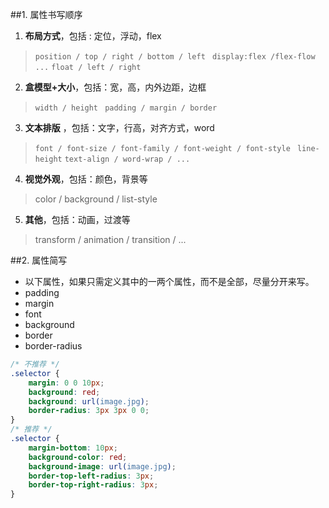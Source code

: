##1. 属性书写顺序
1. **布局方式**，包括 : 定位，浮动，flex
>`position / top / right / bottom / left `
> `display:flex /flex-flow ...`
> `float / left / right`

2. **盒模型+大小**，包括：宽，高，内外边距，边框
>`width / height `
> `padding / margin / border`

3. **文本排版** ，包括：文字，行高，对齐方式，word
>`font / font-size / font-family / font-weight / font-style `
> `line-height`
> `text-align / word-wrap / ...`

4. **视觉外观**，包括：颜色，背景等
> color / background / list-style

5. **其他**，包括：动画，过渡等
> transform / animation / transition / ...

##2. 属性简写
* 以下属性，如果只需定义其中的一两个属性，而不是全部，尽量分开来写。
* padding
* margin
* font
* background
* border
* border-radius
```css
/* 不推荐 */
.selector {
    margin: 0 0 10px;
    background: red;
    background: url(image.jpg);
    border-radius: 3px 3px 0 0;
}
/* 推荐 */
.selector {
    margin-bottom: 10px;
    background-color: red;
    background-image: url(image.jpg);
    border-top-left-radius: 3px;
    border-top-right-radius: 3px;
}
```





